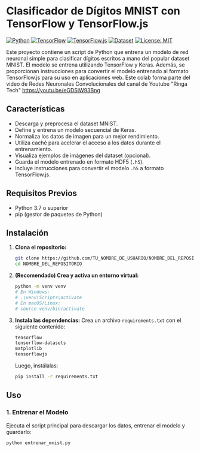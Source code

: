 # Clasificador de Dígitos MNIST con TensorFlow y TensorFlow.js

[![Python](https://img.shields.io/badge/Python-3.7%2B-blue?logo=python&logoColor=white)](https://www.python.org/)
[![TensorFlow](https://img.shields.io/badge/TensorFlow-2.x-FF6F00?logo=tensorflow)](https://www.tensorflow.org/)
[![TensorFlow.js](https://img.shields.io/badge/TensorFlow.js-orange?logo=tensorflow&logoColor=white)](https://www.tensorflow.org/js)
[![Dataset](https://img.shields.io/badge/Dataset-MNIST-lightgrey)](http://yann.lecun.com/exdb/mnist/)
[![License: MIT](https://img.shields.io/badge/License-MIT-yellow.svg)](https://opensource.org/licenses/MIT)
<!-- Opcional: Build Status (si usas GitHub Actions, etc.) -->
<!-- [![Build Status](https://github.com/TU_NOMBRE_DE_USUARIO/NOMBRE_DEL_REPOSITORIO/actions/workflows/python-app.yml/badge.svg)](https://github.com/TU_NOMBRE_DE_USUARIO/NOMBRE_DEL_REPOSITORIO/actions/workflows/python-app.yml) -->

Este proyecto contiene un script de Python que entrena un modelo de red neuronal simple para clasificar dígitos escritos a mano del popular dataset MNIST. El modelo se entrena utilizando TensorFlow y Keras. Además, se proporcionan instrucciones para convertir el modelo entrenado al formato TensorFlow.js para su uso en aplicaciones web.
Este colab forma parte del video de Redes Neuronales Convolucionales del canal de Youtube "Ringa Tech"
https://youtu.be/eGDSlW93Bng

## Características

*   Descarga y preprocesa el dataset MNIST.
*   Define y entrena un modelo secuencial de Keras.
*   Normaliza los datos de imagen para un mejor rendimiento.
*   Utiliza caché para acelerar el acceso a los datos durante el entrenamiento.
*   Visualiza ejemplos de imágenes del dataset (opcional).
*   Guarda el modelo entrenado en formato HDF5 (`.h5`).
*   Incluye instrucciones para convertir el modelo `.h5` a formato TensorFlow.js.

## Requisitos Previos

*   Python 3.7 o superior
*   pip (gestor de paquetes de Python)

## Instalación

1.  **Clona el repositorio:**
    ```bash
    git clone https://github.com/TU_NOMBRE_DE_USUARIO/NOMBRE_DEL_REPOSITORIO.git
    cd NOMBRE_DEL_REPOSITORIO
    ```

2.  **(Recomendado) Crea y activa un entorno virtual:**
    ```bash
    python -m venv venv
    # En Windows:
    # .\venv\Scripts\activate
    # En macOS/Linux:
    # source venv/bin/activate
    ```

3.  **Instala las dependencias:**
    Crea un archivo `requirements.txt` con el siguiente contenido:
    ```txt
    tensorflow
    tensorflow-datasets
    matplotlib
    tensorflowjs
    ```
    Luego, instálalas:
    ```bash
    pip install -r requirements.txt
    ```

## Uso

### 1. Entrenar el Modelo

Ejecuta el script principal para descargar los datos, entrenar el modelo y guardarlo:

```bash
python entrenar_mnist.py
